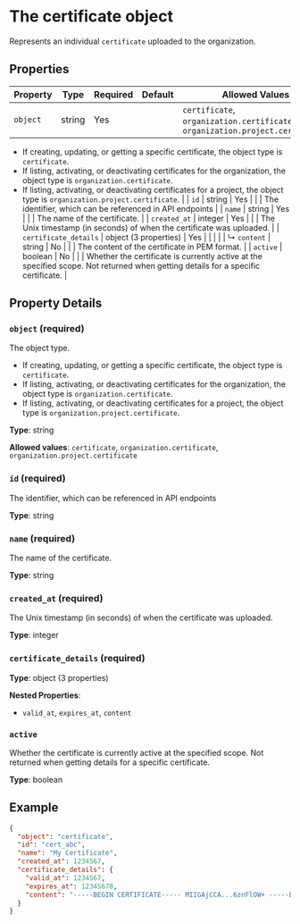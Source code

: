 # The certificate object

Represents an individual `certificate` uploaded to the organization.

## Properties

| Property | Type | Required | Default | Allowed Values | Description |
| -------- | ---- | -------- | ------- | -------------- | ----------- |
| `object` | string | Yes |  | `certificate`, `organization.certificate`, `organization.project.certificate` | The object type.

- If creating, updating, or getting a specific certificate, the object type is `certificate`.
- If listing, activating, or deactivating certificates for the organization, the object type is `organization.certificate`.
- If listing, activating, or deactivating certificates for a project, the object type is `organization.project.certificate`.
 |
| `id` | string | Yes |  |  | The identifier, which can be referenced in API endpoints |
| `name` | string | Yes |  |  | The name of the certificate. |
| `created_at` | integer | Yes |  |  | The Unix timestamp (in seconds) of when the certificate was uploaded. |
| `certificate_details` | object (3 properties) | Yes |  |  |  |
|   ↳ `content` | string | No |  |  | The content of the certificate in PEM format. |
| `active` | boolean | No |  |  | Whether the certificate is currently active at the specified scope. Not returned when getting details for a specific certificate. |

## Property Details

### `object` (required)

The object type.

- If creating, updating, or getting a specific certificate, the object type is `certificate`.
- If listing, activating, or deactivating certificates for the organization, the object type is `organization.certificate`.
- If listing, activating, or deactivating certificates for a project, the object type is `organization.project.certificate`.


**Type**: string

**Allowed values**: `certificate`, `organization.certificate`, `organization.project.certificate`

### `id` (required)

The identifier, which can be referenced in API endpoints

**Type**: string

### `name` (required)

The name of the certificate.

**Type**: string

### `created_at` (required)

The Unix timestamp (in seconds) of when the certificate was uploaded.

**Type**: integer

### `certificate_details` (required)

**Type**: object (3 properties)

**Nested Properties**:

* `valid_at`, `expires_at`, `content`

### `active`

Whether the certificate is currently active at the specified scope. Not returned when getting details for a specific certificate.

**Type**: boolean

## Example

```json
{
  "object": "certificate",
  "id": "cert_abc",
  "name": "My Certificate",
  "created_at": 1234567,
  "certificate_details": {
    "valid_at": 1234567,
    "expires_at": 12345678,
    "content": "-----BEGIN CERTIFICATE----- MIIGAjCCA...6znFlOW+ -----END CERTIFICATE-----"
  }
}

```


